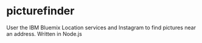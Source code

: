 picturefinder
=============

User the IBM Bluemix Location services and Instagram to find pictures near an address.  Written in Node.js
